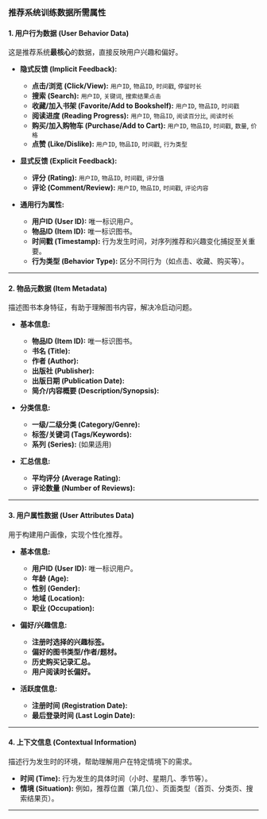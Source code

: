 ### 推荐系统训练数据所需属性

#### 1. 用户行为数据 (User Behavior Data)
这是推荐系统**最核心**的数据，直接反映用户兴趣和偏好。

* **隐式反馈 (Implicit Feedback):**
    * **点击/浏览 (Click/View):** `用户ID`, `物品ID`, `时间戳`, `停留时长`
    * **搜索 (Search):** `用户ID`, `关键词`, `搜索结果点击`
    * **收藏/加入书架 (Favorite/Add to Bookshelf):** `用户ID`, `物品ID`, `时间戳`
    * **阅读进度 (Reading Progress):** `用户ID`, `物品ID`, `阅读百分比`, `阅读时长`
    * **购买/加入购物车 (Purchase/Add to Cart):** `用户ID`, `物品ID`, `时间戳`, `数量`, `价格`
    * **点赞 (Like/Dislike):** `用户ID`, `物品ID`, `时间戳`, `行为类型`

* **显式反馈 (Explicit Feedback):**
    * **评分 (Rating):** `用户ID`, `物品ID`, `时间戳`, `评分值`
    * **评论 (Comment/Review):** `用户ID`, `物品ID`, `时间戳`, `评论内容`

* **通用行为属性:**
    * **用户ID (User ID):** 唯一标识用户。
    * **物品ID (Item ID):** 唯一标识图书。
    * **时间戳 (Timestamp):** 行为发生时间，对序列推荐和兴趣变化捕捉至关重要。
    * **行为类型 (Behavior Type):** 区分不同行为（如点击、收藏、购买等）。

---

#### 2. 物品元数据 (Item Metadata)
描述图书本身特征，有助于理解图书内容，解决冷启动问题。

* **基本信息:**
    * **物品ID (Item ID):** 唯一标识图书。
    * **书名 (Title):**
    * **作者 (Author):**
    * **出版社 (Publisher):**
    * **出版日期 (Publication Date):**
    * **简介/内容概要 (Description/Synopsis):**

* **分类信息:**
    * **一级/二级分类 (Category/Genre):**
    * **标签/关键词 (Tags/Keywords):**
    * **系列 (Series):** (如果适用)

* **汇总信息:**
    * **平均评分 (Average Rating):**
    * **评论数量 (Number of Reviews):**

---

#### 3. 用户属性数据 (User Attributes Data)
用于构建用户画像，实现个性化推荐。

* **基本信息:**
    * **用户ID (User ID):** 唯一标识用户。
    * **年龄 (Age):**
    * **性别 (Gender):**
    * **地域 (Location):**
    * **职业 (Occupation):**

* **偏好/兴趣信息:**
    * **注册时选择的兴趣标签。**
    * **偏好的图书类型/作者/题材。**
    * **历史购买记录汇总。**
    * **用户阅读时长偏好。**

* **活跃度信息:**
    * **注册时间 (Registration Date):**
    * **最后登录时间 (Last Login Date):**

---

#### 4. 上下文信息 (Contextual Information)
描述行为发生时的环境，帮助理解用户在特定情境下的需求。

* **时间 (Time):** 行为发生的具体时间（小时、星期几、季节等）。
* **情境 (Situation):** 例如，推荐位置（第几位）、页面类型（首页、分类页、搜索结果页）。

---